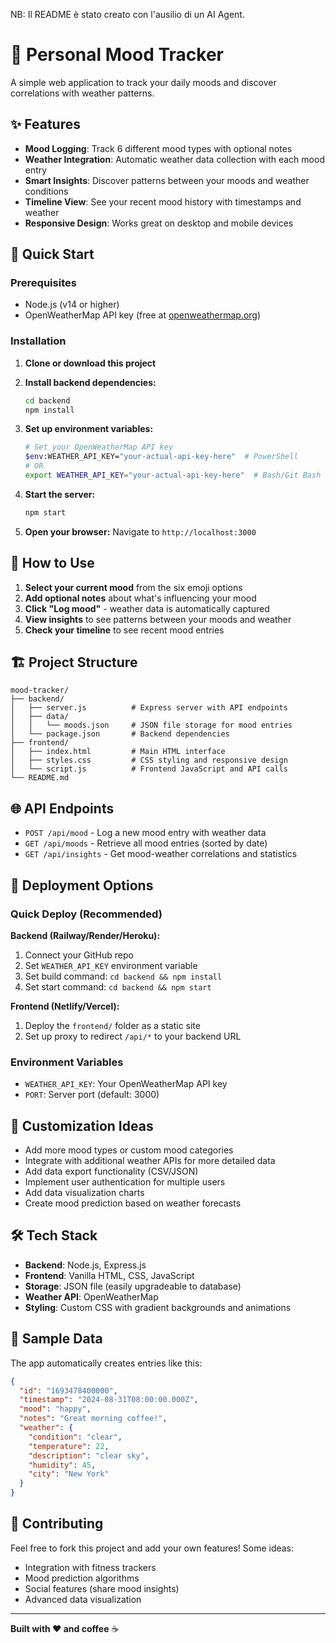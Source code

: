 NB: Il README è stato creato con l'ausilio di un AI Agent.

# 🌈 Personal Mood Tracker

A simple web application to track your daily moods and discover correlations with weather patterns.

## ✨ Features

- **Mood Logging**: Track 6 different mood types with optional notes
- **Weather Integration**: Automatic weather data collection with each mood entry
- **Smart Insights**: Discover patterns between your moods and weather conditions
- **Timeline View**: See your recent mood history with timestamps and weather
- **Responsive Design**: Works great on desktop and mobile devices

## 🚀 Quick Start

### Prerequisites
- Node.js (v14 or higher)
- OpenWeatherMap API key (free at [openweathermap.org](https://openweathermap.org/api))

### Installation

1. **Clone or download this project**
2. **Install backend dependencies:**
   ```bash
   cd backend
   npm install
   ```

3. **Set up environment variables:**
   ```bash
   # Set your OpenWeatherMap API key
   $env:WEATHER_API_KEY="your-actual-api-key-here"  # PowerShell
   # OR
   export WEATHER_API_KEY="your-actual-api-key-here"  # Bash/Git Bash
   ```

4. **Start the server:**
   ```bash
   npm start
   ```

5. **Open your browser:**
   Navigate to `http://localhost:3000`

## 🎯 How to Use

1. **Select your current mood** from the six emoji options
2. **Add optional notes** about what's influencing your mood
3. **Click "Log mood"** - weather data is automatically captured
4. **View insights** to see patterns between your moods and weather
5. **Check your timeline** to see recent mood entries

## 🏗️ Project Structure

```
mood-tracker/
├── backend/
│   ├── server.js          # Express server with API endpoints
│   ├── data/
│   │   └── moods.json     # JSON file storage for mood entries
│   └── package.json       # Backend dependencies
├── frontend/
│   ├── index.html         # Main HTML interface
│   ├── styles.css         # CSS styling and responsive design
│   └── script.js          # Frontend JavaScript and API calls
└── README.md
```

## 🌐 API Endpoints

- `POST /api/mood` - Log a new mood entry with weather data
- `GET /api/moods` - Retrieve all mood entries (sorted by date)
- `GET /api/insights` - Get mood-weather correlations and statistics

## 🚀 Deployment Options

### Quick Deploy (Recommended)

**Backend (Railway/Render/Heroku):**
1. Connect your GitHub repo
2. Set `WEATHER_API_KEY` environment variable
3. Set build command: `cd backend && npm install`
4. Set start command: `cd backend && npm start`

**Frontend (Netlify/Vercel):**
1. Deploy the `frontend/` folder as a static site
2. Set up proxy to redirect `/api/*` to your backend URL

### Environment Variables
- `WEATHER_API_KEY`: Your OpenWeatherMap API key
- `PORT`: Server port (default: 3000)

## 🎨 Customization Ideas

- Add more mood types or custom mood categories
- Integrate with additional weather APIs for more detailed data
- Add data export functionality (CSV/JSON)
- Implement user authentication for multiple users
- Add data visualization charts
- Create mood prediction based on weather forecasts

## 🛠️ Tech Stack

- **Backend**: Node.js, Express.js
- **Frontend**: Vanilla HTML, CSS, JavaScript
- **Storage**: JSON file (easily upgradeable to database)
- **Weather API**: OpenWeatherMap
- **Styling**: Custom CSS with gradient backgrounds and animations

## 📝 Sample Data

The app automatically creates entries like this:
```json
{
  "id": "1693478400000",
  "timestamp": "2024-08-31T08:00:00.000Z",
  "mood": "happy",
  "notes": "Great morning coffee!",
  "weather": {
    "condition": "clear",
    "temperature": 22,
    "description": "clear sky",
    "humidity": 45,
    "city": "New York"
  }
}
```

## 🤝 Contributing

Feel free to fork this project and add your own features! Some ideas:
- Integration with fitness trackers
- Mood prediction algorithms
- Social features (share mood insights)
- Advanced data visualization

---

**Built with ❤️ and coffee** ☕
